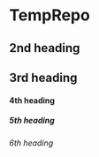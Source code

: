 # TempRepo
## 2nd heading
## 3rd heading
#### 4th heading
##### 5th heading
###### 6th heading

<p alignh="left">

<img src ="">

</p>

